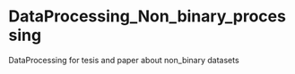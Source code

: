 # DataProcessing_Non_binary_processing
DataProcessing for tesis and paper about non_binary datasets
